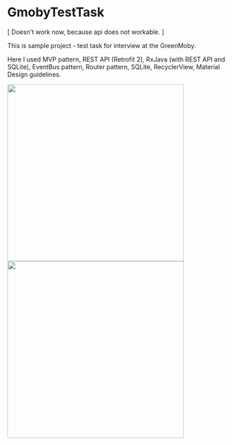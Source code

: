 # GmobyTestTask
[ Doesn't work now, because api does not workable. ]

This is sample project - test task for interview at the GreenMoby.

Here I used MVP pattern, REST API (Retrofit 2), RxJava (with REST API and SQLite),  EventBus pattern, Router pattern, SQLite, RecyclerView, Material Design guidelines.

<img src="https://i.imgur.com/GCwSU9w.jpg" width="400" />
<img src="http://i.imgur.com/biHELF8.png" width="400" />
